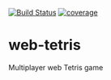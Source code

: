 [![Build Status](https://travis-ci.org/brhamidi/web-tetris.svg?branch=master)](https://travis-ci.org/brhamidi/web-tetris)
[![coverage](https://img.shields.io/codecov/c/github/brhamidi/web-tetris.svg)](https://codecov.io/gh/brhamidi/web-tetris)

# web-tetris
Multiplayer web Tetris game
